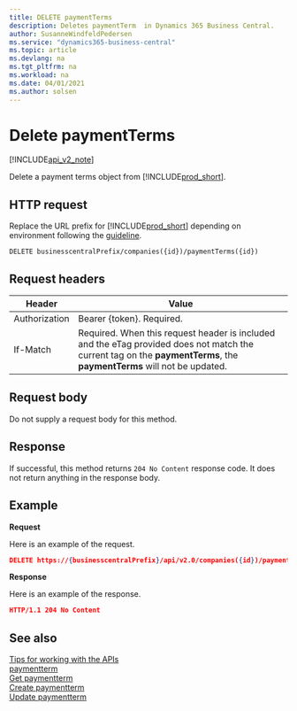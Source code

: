 ```yaml
---
title: DELETE paymentTerms  
description: Deletes paymentTerm  in Dynamics 365 Business Central.
author: SusanneWindfeldPedersen
ms.service: "dynamics365-business-central"
ms.topic: article
ms.devlang: na
ms.tgt_pltfrm: na
ms.workload: na
ms.date: 04/01/2021
ms.author: solsen
---
```


# Delete paymentTerms

[!INCLUDE[api_v2_note](../../../includes/api_v2_note.md)]

Delete a payment terms object from [!INCLUDE[prod_short](../../../includes/prod_short.md)].

## HTTP request
Replace the URL prefix for [!INCLUDE[prod_short](../../../includes/prod_short.md)] depending on environment following the [guideline](../../v2.0/endpoints-apis-for-dynamics.md).
```
DELETE businesscentralPrefix/companies({id})/paymentTerms({id})
```

## Request headers

|Header         |Value                     |
|---------------|--------------------------|
|Authorization  |Bearer {token}. Required. |
|If-Match       |Required. When this request header is included and the eTag provided does not match the current tag on the **paymentTerms**, the **paymentTerms** will not be updated. |

## Request body
Do not supply a request body for this method.

## Response
If successful, this method returns ```204 No Content``` response code. It does not return anything in the response body.

## Example

**Request**

Here is an example of the request.

```json
DELETE https://{businesscentralPrefix}/api/v2.0/companies({id})/paymentTerms({id})
```

**Response** 

Here is an example of the response. 

```json
HTTP/1.1 204 No Content
```


## See also
[Tips for working with the APIs](../../../developer/devenv-connect-apps-tips.md)    
[paymentterm](../resources/dynamics_paymentterm.md)    
[Get paymentterm](dynamics_paymentterm_Get.md)    
[Create paymentterm](dynamics_paymentterm_Create.md)    
[Update paymentterm](dynamics_paymentterm_Update.md)    
